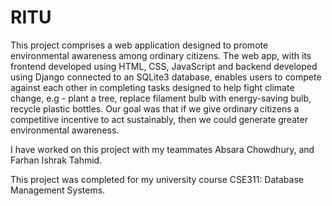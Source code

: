 # RITU

This project comprises a web application designed to promote environmental awareness among ordinary citizens. The web app, with its frontend developed using HTML, CSS, JavaScript and backend developed using Django connected to an SQLite3 database, enables users to compete against each other in completing tasks designed to help fight climate change, e.g - plant a tree, replace filament bulb with energy-saving bulb, recycle plastic bottles. Our goal was that if we give ordinary citizens a competitive incentive to act sustainably, then we could generate greater environmental awareness.

I have worked on this project with my teammates Absara Chowdhury, and Farhan Ishrak Tahmid.

This project was completed for my university course CSE311: Database Management Systems.
